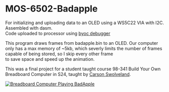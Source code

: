 # MOS-6502-Badapple
For initializing and uploading data to an OLED using a WS5C22 VIA with I2C. Assembled with dasm.\
Code uploaded to processor using [byoc debugger](https://github.com/SuperTails/byobc-debugger)

This program draws frames from badapple.bin to an OLED. Our computer only has a max memory of ~5kb, which severly limits the number of frames capable of being stored, so I skip every other frame\
to save space and speed up the animation.

This was a final project for a student taught course 98-341 Build Your Own Breadboard Computer in S24, taught by [Carson Swolveland](https://github.com/SuperTails/).

[![Breadboard Computer Playing BadApple](https://img.youtube.com/vi/tCdFdv-RszU/0.jpg)](https://www.youtube.com/shorts/tCdFdv-RszU)
